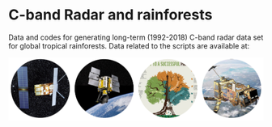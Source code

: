 # C-band Radar and rainforests
Data and codes for generating long-term (1992-2018) C-band radar data set for global tropical rainforests.
Data related to the scripts are available at:



![C-band Radar sensors for monitoring tropical forests--key to a successful paris agreement](images/radar_forest.png)
